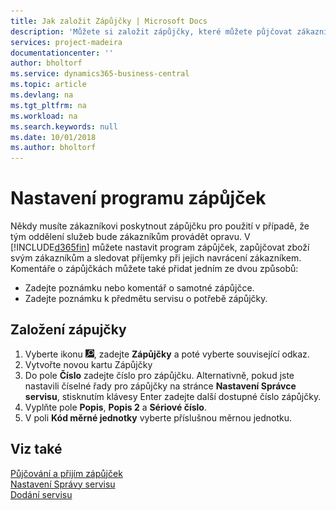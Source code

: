 ```yaml
---
title: Jak založit Zápůjčky | Microsoft Docs
description: 'Můžete si založit zápůjčky, které můžete půjčovat zákazníkům, pro výměnu předmětů, které jsou momentálně v servisu.'
services: project-madeira
documentationcenter: ''
author: bholtorf
ms.service: dynamics365-business-central
ms.topic: article
ms.devlang: na
ms.tgt_pltfrm: na
ms.workload: na
ms.search.keywords: null
ms.date: 10/01/2018
ms.author: bholtorf
---
```

# <a name="set-up-a-loaner-program"></a>Nastavení programu zápůjček
Někdy musíte zákazníkovi poskytnout zápůjčku pro použití v případě, že tým oddělení služeb bude zákazníkům provádět opravu. V [!INCLUDE[d365fin](includes/d365fin_md.md)] můžete nastavit program zápůjček, zapůjčovat zboží svým zákazníkům a sledovat příjemky při jejich navrácení zákazníkem. Komentáře o zápůjčkách můžete také přidat jedním ze dvou způsobů:  
  
* Zadejte poznámku nebo komentář o samotné zápůjčce.  
* Zadejte poznámku k předmětu servisu o potřebě zápůjčky.  

## <a name="to-set-up-a-loaner"></a>Založení zápujčky  
1. Vyberte ikonu ![Žárovky, která otevře funkci Řekněte mi](media/ui-search/search_small.png "Řekněte mi, co chcete dělat"), zadejte **Zápůjčky** a poté vyberte související odkaz.  
2. Vytvořte novou kartu Zápůjčky 
3. Do pole **Číslo** zadejte číslo pro zápůjčku. Alternativně, pokud jste nastavili číselné řady pro zápůjčky na stránce **Nastavení Správce servisu**, stisknutím klávesy Enter zadejte další dostupné číslo zápůjčky.  
4. Vyplňte pole **Popis**, **Popis 2** a **Sériové číslo**.  
5. V poli **Kód měrné jednotky** vyberte příslušnou měrnou jednotku.  
  
## <a name="see-also"></a>Viz také
[Půjčování a přijím zápůjček](service-how-to-lend-receive-loaners.md)  
[Nastavení Správy servisu](service-setup-service.md)  
[Dodání servisu](service-deliver-service.md)  

